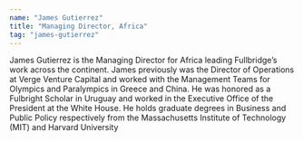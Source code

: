 ```yaml
---
name: "James Gutierrez"
title: "Managing Director, Africa"
tag: "james-gutierrez"
---
```

<p>
  James Gutierrez is the Managing Director for Africa leading Fullbridge&rsquo;s work across the continent. James previously was the Director of Operations at Verge Venture Capital and worked with the Management Teams for Olympics and Paralympics in Greece and China. He was honored as a Fulbright Scholar in Uruguay and worked in the Executive Office of the President at the White House. He holds graduate degrees in Business and Public Policy respectively from the Massachusetts Institute of Technology (MIT) and Harvard University
</p>
